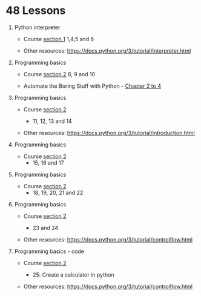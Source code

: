 # 48 Lessons

1. Python interpreter
    - Course [section 1](https://www.udemy.com/course/python-complete/learn/lecture/5310358#overview)
        1,4,5 and 6

    - Other resources: https://docs.python.org/3/tutorial/interpreter.html

2. Programming basics 
    - Course [section 2](https://www.udemy.com/course/python-complete/learn/lecture/5310358#overview)
        8, 9 and 10

    - Automate the Boring Stuff with Python - [Chapter 2 to 4](https://automatetheboringstuff.com/2e/chapter2/)

3. Programming basics
    - Course [section 2](https://www.udemy.com/course/python-complete/learn/lecture/5310358#overview)
        - 11, 12, 13 and 14

    - Other resources: https://docs.python.org/3/tutorial/introduction.html

4. Programming basics
    - Course [section 2](https://www.udemy.com/course/python-complete/learn/lecture/5310358#overview)
        - 15, 16 and 17

5. Programming basics
    - Course [section 2](https://www.udemy.com/course/python-complete/learn/lecture/5310358#overview)
        - 18, 19, 20, 21 and 22

6. Programming basics
    - Course [section 2](https://www.udemy.com/course/python-complete/learn/lecture/5310358#overview)
        - 23 and 24

    - Other resources: https://docs.python.org/3/tutorial/controlflow.html

7. Programming basics - code
    - Course [section 2](https://www.udemy.com/course/python-complete/learn/lecture/5310358#overview)
        - 25: Create a calculator in python

    - Other resources: https://docs.python.org/3/tutorial/controlflow.html
